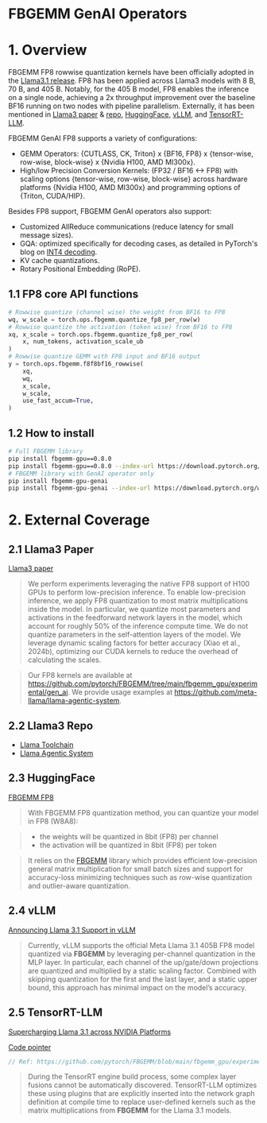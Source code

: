 # FBGEMM GenAI Operators

# **1. Overview**

FBGEMM FP8 rowwise quantization kernels have been officially adopted in the [Llama3.1 release](https://fb.workplace.com/groups/221503021668016/permalink/1900301927121442/). FP8 has been applied across Llama3 models with 8 B, 70 B, and 405 B. Notably, for the 405 B model, FP8 enables the inference on a single node, achieving a 2x throughput improvement over the baseline BF16 running on two nodes with pipeline parallelism. Externally, it has been mentioned in [Llama3 paper](https://ai.meta.com/research/publications/the-llama-3-herd-of-models/) & [repo](https://github.com/meta-llama/llama-toolchain/tree/main/llama_toolchain/inference/quantization), [HuggingFace](https://huggingface.co/docs/transformers/main/quantization/fbgemm_fp8), [vLLM](https://blog.vllm.ai/2024/07/23/llama31.html), and [TensorRT-LLM](https://developer.nvidia.com/blog/supercharging-llama-3-1-across-nvidia-platforms/).

FBGEMM GenAI FP8 supports a variety of configurations:

* GEMM Operators: {CUTLASS, CK, Triton} x {BF16, FP8} x {tensor-wise, row-wise, block-wise} x {Nvidia H100, AMD MI300x}.
* High/low Precision Conversion Kernels: (FP32 / BF16 <-> FP8) with scaling options {tensor-wise, row-wise, block-wise} across hardware platforms {Nvidia H100, AMD MI300x} and programming options of {Triton, CUDA/HIP}.

Besides FP8 support, FBGEMM GenAI operators also support:

* Customized AllReduce communications (reduce latency for small message sizes).
* GQA: optimized specifically for decoding cases, as detailed in PyTorch's blog on [INT4 decoding](https://pytorch.org/blog/int4-decoding/).
* KV cache quantizations.
* Rotary Positional Embedding (RoPE).

## **1.1 FP8 core API functions**

```python
# Rowwise quantize (channel wise) the weight from BF16 to FP8
wq, w_scale = torch.ops.fbgemm.quantize_fp8_per_row(w)
# Rowwise quantize the activation (token wise) from BF16 to FP8
xq, x_scale = torch.ops.fbgemm.quantize_fp8_per_row(
    x, num_tokens, activation_scale_ub
)
# Rowwise quantize GEMM with FP8 input and BF16 output
y = torch.ops.fbgemm.f8f8bf16_rowwise(
    xq,
    wq,
    x_scale,
    w_scale,
    use_fast_accum=True,
)
```

## **1.2 How to install**

```bash
# Full FBGEMM library
pip install fbgemm-gpu==0.8.0
pip install fbgemm-gpu==0.8.0 --index-url https://download.pytorch.org/whl/cu121
# FBGEMM library with GenAI operator only
pip install fbgemm-gpu-genai
pip install fbgemm-gpu-genai --index-url https://download.pytorch.org/whl/cu121
```

# 2. **External Coverage**

## 2.1 **Llama3 Paper**

[Llama3 paper](https://arxiv.org/pdf/2407.21783)

> We perform experiments leveraging the native FP8 support of H100 GPUs to perform low-precision inference. To enable low-precision inference, we apply FP8 quantization to most matrix multiplications inside the model. In particular, we quantize most parameters and activations in the feedforward network layers in the model, which account for roughly 50% of the inference compute time. We do not quantize parameters in the self-attention layers of the model. We leverage dynamic scaling factors for better accuracy (Xiao et al., 2024b), optimizing our CUDA kernels to reduce the overhead of calculating the scales.

> Our FP8 kernels are available at https://github.com/pytorch/FBGEMM/tree/main/fbgemm_gpu/experimental/gen_ai. We provide usage examples at https://github.com/meta-llama/llama-agentic-system.

## 2.2 **Llama3 Repo**

* [Llama Toolchain](https://github.com/meta-llama/llama-toolchain/tree/main/llama_toolchain/inference/quantization)
* [Llama Agentic System](https://github.com/meta-llama/llama-agentic-system/tree/main?tab=readme-ov-file#running-fp8)

## 2.3 **HuggingFace**

[FBGEMM FP8](https://huggingface.co/docs/transformers/main/quantization/fbgemm_fp8)

> With FBGEMM FP8 quantization method, you can quantize your model in FP8 (W8A8):

> * the weights will be quantized in 8bit (FP8) per channel
> * the activation will be quantized in 8bit (FP8) per token

> It relies on the [FBGEMM](https://github.com/pytorch/FBGEMM) library which provides efficient low-precision general matrix multiplication for small batch sizes and support for accuracy-loss minimizing techniques such as row-wise quantization and outlier-aware quantization.

## 2.4 **vLLM**

[Announcing Llama 3.1 Support in vLLM](https://blog.vllm.ai/2024/07/23/llama31.html)

> Currently, vLLM supports the official Meta Llama 3.1 405B FP8 model quantized via **FBGEMM** by leveraging per-channel quantization in the MLP layer. In particular, each channel of the up/gate/down projections are quantized and multiplied by a static scaling factor. Combined with skipping quantization for the first and the last layer, and a static upper bound, this approach has minimal impact on the model’s accuracy.


## 2.5 **TensorRT-LLM**

[Supercharging Llama 3.1 across NVIDIA Platforms](https://developer.nvidia.com/blog/supercharging-llama-3-1-across-nvidia-platforms/)

[Code pointer](https://github.com/NVIDIA/TensorRT-LLM/blame/5fa9436e17c2f9aeace070f49aa645d2577f676b/cpp/tensorrt_llm/common/quantTypeUtils.cuh#L47)

```cpp
// Ref: https://github.com/pytorch/FBGEMM/blob/main/fbgemm_gpu/experimental/gen_ai/src/quantize/quantize.cu#L720
```

> During the TensorRT engine build process, some complex layer fusions cannot be automatically discovered. TensorRT-LLM optimizes these using plugins that are explicitly inserted into the network graph definition at compile time to replace user-defined kernels such as the matrix multiplications from **FBGEMM** for the Llama 3.1 models.
